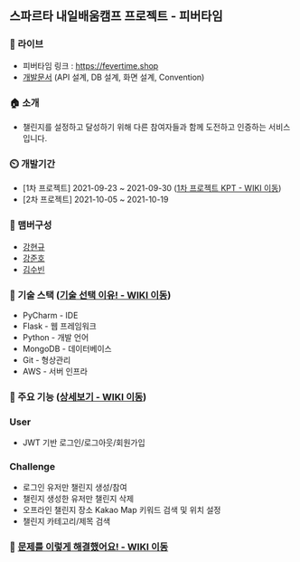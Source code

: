 ## 스파르타 내일배움캠프 프로젝트 - 피버타임

### 🔗 라이브
- 피버타임 링크 : <a href="https://fevertime.shop">https://fevertime.shop</a>
- <a href="https://faint-clef-9ea.notion.site/5b174114b93b4eb0ad70c27fd0853910">개발문서</a> (API 설계, DB 설계, 화면 설계, Convention)

### 🏠 소개
- 챌린지를 설정하고 달성하기 위해 다른 참여자들과 함께 도전하고 인증하는 서비스입니다.

### ⏲️ 개발기간
- [1차 프로젝트] 2021-09-23 ~ 2021-09-30  (<a href="https://github.com/Fever-Time/challenge/wiki/4.-1%EC%B0%A8-%ED%94%84%EB%A1%9C%EC%A0%9D%ED%8A%B8-%ED%9A%8C%EA%B3%A0">1차 프로젝트 KPT - WIKI 이동</a>)
- [2차 프로젝트] 2021-10-05 ~ 2021-10-19

### 🧙 맴버구성
- <a href="https://github.com/kkyu8925">강현규</a>
- <a href="https://github.com/JunHo-YH">강준호</a>
- <a href="https://github.com/suubinkim">김수빈</a>

### 📌 기술 스택 (<a href="https://github.com/Fever-Time/challenge/wiki/%EA%B8%B0%EC%88%A0-%EC%84%A0%ED%83%9D-%EC%9D%B4%EC%9C%A0!">기술 선택 이유! - WIKI 이동</a>)
- PyCharm - IDE
- Flask - 웹 프레임워크
- Python - 개발 언어
- MongoDB - 데이터베이스
- Git - 형상관리
- AWS - 서버 인프라

### 📌 주요 기능 (<a href="https://github.com/Fever-Time/challenge/wiki/%EC%A3%BC%EC%9A%94-%EA%B8%B0%EB%8A%A5">상세보기 - WIKI 이동</a>)
### User
- JWT 기반 로그인/로그아웃/회원가입 
### Challenge
- 로그인 유저만 챌린지 생성/참여
- 챌린지 생성한 유저만 챌린지 삭제
- 오프라인 챌린지 장소 Kakao Map 키워드 검색 및 위치 설정
- 챌린지 카테고리/제목 검색

### 📌 <a href="https://github.com/Fever-Time/challenge/wiki/%EB%AC%B8%EC%A0%9C%EB%A5%BC-%EC%9D%B4%EB%A0%87%EA%B2%8C-%ED%95%B4%EA%B2%B0%ED%96%88%EC%96%B4%EC%9A%94!"> 문제를 이렇게 해결했어요! - WIKI 이동</a>
